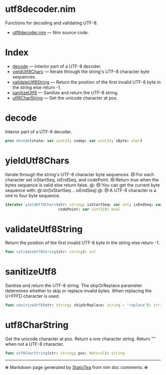 # utf8decoder.nim

Functions for decoding and validating UTF-8.


* [utf8decoder.nim](../src/utf8decoder.nim) &mdash; Nim source code.
# Index

* [decode](#decode) &mdash; Interior part of a UTF-8 decoder.
* [yieldUtf8Chars](#yieldutf8chars) &mdash; Iterate through the string's UTF-8 character byte sequences.
* [validateUtf8String](#validateutf8string) &mdash; Return the position of the first invalid UTF-8 byte in the string else return -1.
* [sanitizeUtf8](#sanitizeutf8) &mdash; Sanitize and return the UTF-8 string.
* [utf8CharString](#utf8charstring) &mdash; Get the unicode character at pos.

# decode

Interior part of a UTF-8 decoder.


~~~nim
proc decode(state: var uint32; codep: var uint32; sByte: char)
~~~

# yieldUtf8Chars

Iterate through the string's UTF-8 character byte sequences.
@:For each character set ixStartSeq, ixEndSeq, and codePoint.
@:Return true when the bytes sequence is valid else return false.
@:
@:You can get the current byte sequence with:
@:str[ixStartSeq .. ixEndSeq]
@:
@:A UTF-8 character is a one to four byte sequence.


~~~nim
iterator yieldUtf8Chars(str: string; ixStartSeq: var int; ixEndSeq: var int;
                        codePoint: var uint32): bool
~~~

# validateUtf8String

Return the position of the first invalid UTF-8 byte in the string
else return -1.


~~~nim
func validateUtf8String(str: string): int
~~~

# sanitizeUtf8

Sanitize and return the UTF-8 string. The skipOrReplace parameter
determines whether to skip or replace invalid bytes.  When
replacing the U+FFFD character is used.


~~~nim
func sanitizeUtf8(str: string; skipOrReplace: string = "replace"): string
~~~

# utf8CharString

Get the unicode character at pos.  Return a one character
string. Return "" when not a UTF-8 character.


~~~nim
func utf8CharString(str: string; pos: Natural): string
~~~


---
⦿ Markdown page generated by [StaticTea](https://github.com/flenniken/statictea/) from nim doc comments. ⦿
